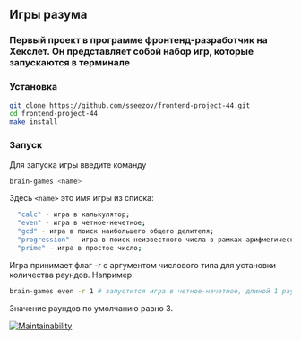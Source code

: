 ## Игры разума

### Первый проект в программе фронтенд-разработчик на Хекслет. Он представляет собой набор игр, которые запускаются в терминале

### Установка

```bash
git clone https://github.com/sseezov/frontend-project-44.git
cd frontend-project-44
make install
```

### Запуск

Для запуска игры введите команду

```bash
brain-games <name>
```

Здесь `<name>` это имя игры из списка:

```bash
  "calc" - игра в калькулятор;
  "even" - игра в четное-нечетное;
  "gcd" - игра в поиск наибольшего общего делителя;
  "progression" - игра в поиск неизвестного числа в рамках арифметической прогрессии;
  "prime" - игра в простое число;
```

Игра принимает флаг -r с аргументом числового типа для установки количества раундов. Например:

```bash
brain-games even -r 1 # запустится игра в четное-нечетное, длиной 1 раунд
```

Значение раундов по умолчанию равно 3.

[![Maintainability](https://api.codeclimate.com/v1/badges/21aa19ce9cb07c0c395b/maintainability)](https://codeclimate.com/github/sseezov/frontend-project-44/maintainability)
